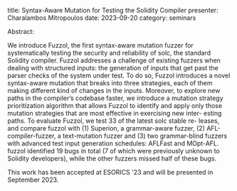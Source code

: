 title: Syntax-Aware Mutation for Testing the Solidity Compiler
presenter: Charalambos Mitropoulos
date: 2023-09-20
category: seminars

Abstract:

We introduce Fuzzol, the first syntax-aware mutation fuzzer
for systematically testing the security and reliability of solc, the standard Solidity compiler.
Fuzzol addresses a challenge of existing fuzzers
when dealing with structured inputs: the generation of inputs that get
past the parser checks of the system under test.
To do so, Fuzzol introduces a novel syntax-aware mutation that breaks into three strategies,
each of them making different kind of changes in the inputs.
Moreover, to explore new paths in the compiler’s codebase faster,
we introduce a mutation strategy prioritization algorithm that allows Fuzzol to identify and apply only
those mutation strategies that are most effective in exercising new inter-
esting paths. To evaluate Fuzzol, we test 33 of the latest solc stable re-
leases, and compare fuzzol with (1) Superion, a grammar-aware fuzzer,
(2) AFL-compiler-fuzzer, a text-mutation fuzzer and (3) two grammar-blind
fuzzers with advanced test input generation schedules: AFLFast
and MOpt-AFL. fuzzol identified 19 bugs in total (7 of which were previously
unknown to Solidity developers), while the other fuzzers missed
half of these bugs.

This work has been accepted at ESORICS '23 and will be presented in September 2023.
